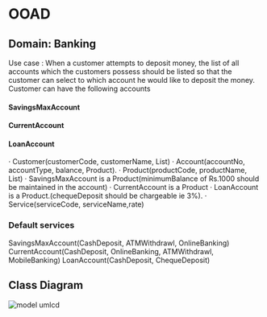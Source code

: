 # OOAD
## Domain: Banking
Use case : When a customer attempts to deposit money, the list of all accounts which the customers possess should be listed so that the customer can select to which account he would like to deposit the money. Customer can have the following accounts
#### SavingsMaxAccount
#### CurrentAccount
#### LoanAccount
· Customer(customerCode, customerName, List<Account>)
· Account(accountNo, accountType, balance, Product).
· Product(productCode, productName, List<Service>)
· SavingsMaxAccount is a Product(minimumBalance of Rs.1000 should be maintained in the account)
· CurrentAccount is a Product
· LoanAccount is a Product.(chequeDeposit should be chargeable ie 3%).
· Service(serviceCode, serviceName,rate)
### Default services
SavingsMaxAccount(CashDeposit, ATMWithdrawl, OnlineBanking)
CurrentAccount(CashDeposit, OnlineBanking, ATMWithdrawl, MobileBanking)
LoanAccount(CashDeposit, ChequeDeposit)

## Class Diagram
![model umlcd](https://github.com/Aswin-sta/OOAD/assets/96405492/2cffba21-3d36-410a-8510-1aba02f6b1dc)
